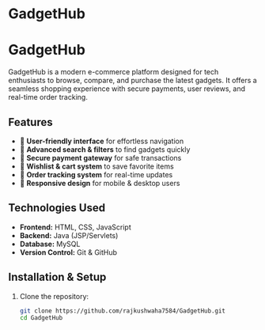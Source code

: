 # GadgetHub
# GadgetHub

GadgetHub is a modern e-commerce platform designed for tech enthusiasts to browse, compare, and purchase the latest gadgets. It offers a seamless shopping experience with secure payments, user reviews, and real-time order tracking.

## Features
- 🔹 **User-friendly interface** for effortless navigation
- 🔹 **Advanced search & filters** to find gadgets quickly
- 🔹 **Secure payment gateway** for safe transactions
- 🔹 **Wishlist & cart system** to save favorite items
- 🔹 **Order tracking system** for real-time updates
- 🔹 **Responsive design** for mobile & desktop users

## Technologies Used
- **Frontend:** HTML, CSS, JavaScript
- **Backend:** Java (JSP/Servlets)
- **Database:** MySQL
- **Version Control:** Git & GitHub

## Installation & Setup
1. Clone the repository:
   ```sh
   git clone https://github.com/rajkushwaha7584/GadgetHub.git
   cd GadgetHub

